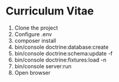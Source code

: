# Curriculum Vitae

1. Clone the project
2. Configure .env
3. composer install
4. bin/console doctrine:database:create
5. bin/console doctrine:schema:update -f
6. bin/console doctrine:fixtures:load -n
7. bin/console server:run
8. Open browser
